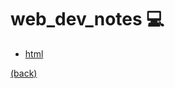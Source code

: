 # web_dev_notes 💻

* [html](https://github.com/PranavKrishnan007/web_dev_notes/tree/main/html)



[(back)](https://github.com/PranavKrishnan007)
